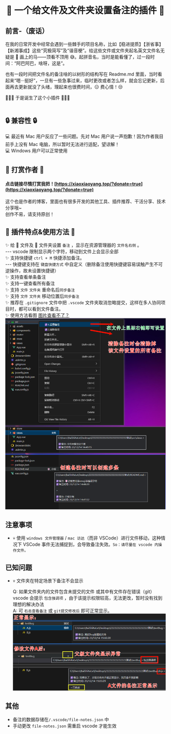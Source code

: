 <div align="center">

# 👻 一个给文件及文件夹设置备注的插件 👻

<div align="left">

## 前言-（废话）

在我的日常开发中经常会遇到一些棘手的项目名称，比如【稳进提质】【浙省事】【新湘事成】这些“究极简写”及“谐音梗”。给这些文件或文件夹起名英文文件名无疑是 🤣 画上的马——顶看不顶用 😅。起拼音名，当时是能看懂了，过一段时间：“阿巴阿巴，啥呀，这是”。

也有一段时间把文件名的备注啥的以树形的结构写在 Readme.md 里面，当时看起来“嗯···挺好”，一旦有一些急事过来，临时更改或者怎么样，就会忘记更新，后面再去更新就没了头绪，理起来也很费时间，😑 费心情！😒

🎉🎉🎉 于是诞生了这个小插件 🎉🎉🎉<br><br>

## 🔒 兼容性 🔒

💻 最近有 Mac 用户反应了一些问题。先对 Mac 用户说一声抱歉！因为作者我目前手上没有 Mac 电脑，所以暂时无法进行适配，望谅解！
<br>
💻 Windows 用户可以正常使用

## 🧧 打赏作者 🧧

#### 点击链接尽情打赏我把！[https://xiaoxiaoyang.top/?donate=true](https://xiaoxiaoyang.top/?donate=true) <br>

这个也是作者的博客，里面也有很多开发的其他工具、插件推荐、干活分享、技术分享哦~
<br>
创作不易，请支持原创！

## 📖 插件特点&使用方法 📖

✨ 给 📄 文件及 📁 文件夹设置 `备注` ，显示在资源管理器的 `文件名右侧` 。
<br> --- vscode 限制显示两个字符，移动到文件上会显示全部
<br>✨ 支持快捷键 `ctrl + M` 快捷添加备注。
<br> --- 快捷键支持在 `键盘快捷方式` 中自定义（删除备注使用快捷键容易误触产生不可逆操作，故未设置快捷键）
<br>✨ 支持查看单条备注
<br>✨ 支持一键查看所有备注
<br>✨ 支持 `文件` `文件夹` 重命名后`同步备注`
<br>✨ 支持 `文件` `文件夹` 移动位置后`同步备注`
<br>✨ 推荐在 `.gitignore` 文件中把 `.vscode` 文件夹取消忽略提交，这样在多人协同项目时，都可以看到文件备注。
<br>✨ 使用方法看图 [图片查看不了？](https://marketplace.visualstudio.com/items?itemName=xiaoxiaoyang.remark)
![操作图示](image/image.png)

## 注意事项

- 💀 使用 `windows 文件管理器` / `mac 访达`（而非 VSCode）进行文件移动，这种情况下 VSCode 事件无法捕捉到，会导致备注失效。`So：请尽量在 vscode 内操作文件。`

## 已知问题

- 💀 文件夹在特定场景下备注不会显示

  Q: 如果文件夹内的文件包含未提交的文件 或其中有文件存在错误（git）
  vscode 会提示 `包含强调项` ，由于该提示权限较高，无法更改，暂时没有找到理想的解决办法<br>
  A: 可 `右击查看备注` 或 `git提交修改后` 即可正常显示。
  ![错误图示：图片查看不了，通过链接查看https://marketplace.visualstudio.com/items?itemName=xiaoxiaoyang.remark](image/image1.png)

## 其他

- 备注的数据存储在`/.vscode/file-notes.json` 中
- 手动更改 `file-notes.json` 需重启 vscode 才能生效
